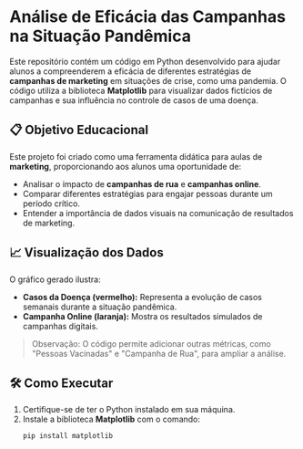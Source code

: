 # Análise de Eficácia das Campanhas na Situação Pandêmica

Este repositório contém um código em Python desenvolvido para ajudar alunos a compreenderem a eficácia de diferentes estratégias de **campanhas de marketing** em situações de crise, como uma pandemia. O código utiliza a biblioteca **Matplotlib** para visualizar dados fictícios de campanhas e sua influência no controle de casos de uma doença.

## 📋 Objetivo Educacional

Este projeto foi criado como uma ferramenta didática para aulas de **marketing**, proporcionando aos alunos uma oportunidade de:
- Analisar o impacto de **campanhas de rua** e **campanhas online**.
- Comparar diferentes estratégias para engajar pessoas durante um período crítico.
- Entender a importância de dados visuais na comunicação de resultados de marketing.

## 📈 Visualização dos Dados

O gráfico gerado ilustra:
- **Casos da Doença (vermelho):** Representa a evolução de casos semanais durante a situação pandêmica.
- **Campanha Online (laranja):** Mostra os resultados simulados de campanhas digitais.
  
> Observação: O código permite adicionar outras métricas, como "Pessoas Vacinadas" e "Campanha de Rua", para ampliar a análise.

## 🛠️ Como Executar

1. Certifique-se de ter o Python instalado em sua máquina.
2. Instale a biblioteca **Matplotlib** com o comando:
   ```bash
   pip install matplotlib
